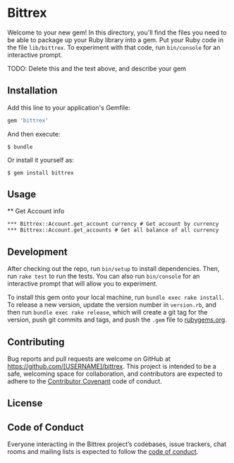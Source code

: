 # Bittrex

Welcome to your new gem! In this directory, you'll find the files you need to be able to package up your Ruby library into a gem. Put your Ruby code in the file `lib/bittrex`. To experiment with that code, run `bin/console` for an interactive prompt.

TODO: Delete this and the text above, and describe your gem

## Installation

Add this line to your application's Gemfile:

```ruby
gem 'bittrex'
```

And then execute:

    $ bundle

Or install it yourself as:

    $ gem install bittrex

## Usage

** Get Account info

    *** Bittrex::Account.get_account currency # Get account by currency
    *** Bittrex::Account.get_accounts # Get all balance of all currency

## Development

After checking out the repo, run `bin/setup` to install dependencies. Then, run `rake test` to run the tests. You can also run `bin/console` for an interactive prompt that will allow you to experiment.

To install this gem onto your local machine, run `bundle exec rake install`. To release a new version, update the version number in `version.rb`, and then run `bundle exec rake release`, which will create a git tag for the version, push git commits and tags, and push the `.gem` file to [rubygems.org](https://rubygems.org).

## Contributing

Bug reports and pull requests are welcome on GitHub at https://github.com/[USERNAME]/bittrex. This project is intended to be a safe, welcoming space for collaboration, and contributors are expected to adhere to the [Contributor Covenant](http://contributor-covenant.org) code of conduct.

## License



## Code of Conduct

Everyone interacting in the Bittrex project’s codebases, issue trackers, chat rooms and mailing lists is expected to follow the [code of conduct](https://github.com/[USERNAME]/bittrex/blob/master/CODE_OF_CONDUCT.md).
